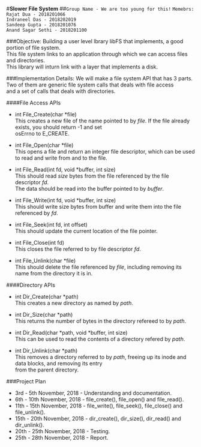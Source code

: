 #**Slower File System**
##`Group Name - We are too young for this!`
`Memebrs:`   
`Rajat Dua - 2018201066`  
`Indraneel Das - 2018202019`  
`Sandeep Gupta - 2018201076`  
`Anand Sagar Sethi - 2018201100`  

###Objective:
Building a user level lbrary libFS that implements, a good portion of file system.   
This file system links to an application through which we can access files and directories.  
This library will inturn link with a layer that implements a disk.  

###Implementation Details:
We will make a file system API that has 3 parts. Two of them are generic file system calls that deals with file access   
and a set of calls that deals with directories.  

####File Access APIs
- int File_Create(char *file)  
This creates a new file of the name pointed to by _file_. If the file already exists, you should return -1 and set  
osErrno to E_CREATE.  

- int File_Open(char *file)  
This opens a file and return an integer file descriptor, which can be used to read and write from and to the file.
 
- int File_Read(int fd, void *buffer, int size)  
This should read _size_ bytes from the file referenced by the file descriptor _fd_.  
The data should be read into the buffer pointed to by _buffer_.

- int File_Write(int fd, void *buffer, int size)  
This should write size bytes from buffer and write them into the file referenced by _fd_. 

- int File_Seek(int fd, int offset)  
This should update the current location of the file pointer.

- int File_Close(int fd)  
This closes the file referred to by file descriptor _fd_.

- int File_Unlink(char *file)  
This should delete the file referenced by _file_, including removing its name from the directory it is in.

####Directory APIs
- int Dir_Create(char *path)  
This creates a new directory as named by _path_.

- int Dir_Size(char *path)  
This returns the number of bytes in the directory refereed to by _path_.

- int Dir_Read(char *path, void *buffer, int size)  
This can be used to read the contents of a directory refered by _path_.

- int Dir_Unlink(char *path)  
This removes a directory referred to by _path_, freeing up its inode and data blocks, and removing its entry  
from the parent directory.

###Project Plan
- 3rd - 5th November, 2018      -   Understanding and documentation.
- 6th - 10th November, 2018     -   file_create(), file_open() and file_read().
- 11th - 15th November, 2018    -   file_write(),  file_seek(), file_close() and file_unlink().
- 15th - 20th November, 2018    -   dir_create(), dir_size(), dir_read() and dir_unlink().
- 20th - 25th November, 2018    -   Testing.
- 25th - 28th November, 2018    -   Report.